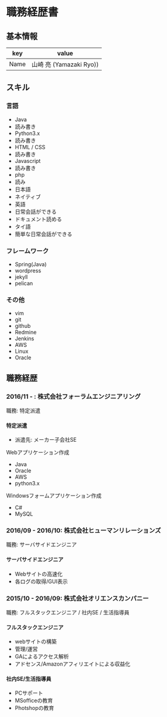 # 職務経歴書

## 基本情報

|key|value|
|---|-----|
|Name|山崎 亮 (Yamazaki Ryo))|

## スキル

### 言語

- Java
- 読み書き
- Python3.x
- 読み書き
- HTML / CSS
- 読み書き
- Javascript
- 読み書き
- php
- 読み
- 日本語
- ネイティブ
- 英語
- 日常会話ができる
- ドキュメント読める
- タイ語
- 簡単な日常会話ができる

### フレームワーク

- Spring(Java)
- wordpress
- jekyll
- pelican

### その他

- vim
- git
- github
- Redmine
- Jenkins
- AWS
- Linux
- Oracle

## 職務経歴

### 2016/11 - : 株式会社フォーラムエンジニアリング
職務: 特定派遣

#### 特定派遣
- 派遣先: メーカー子会社SE

Webアプリケーション作成  
- Java
- Oracle
- AWS
- python3.x

Windowsフォームアプリケーション作成  
- C#
- MySQL


### 2016/09 - 2016/10: 株式会社ヒューマンリレーションズ

職務: サーバサイドエンジニア

#### サーバサイドエンジニア

- Webサイトの高速化
- 各ログの取得/GUI表示


### 2015/10 - 2016/09: 株式会社オリエンスカンパニー

職務: フルスタックエンジニア / 社内SE / 生活指導員

#### フルスタックエンジニア

- webサイトの構築
- 管理/運営
- GAによるアクセス解析
- アドセンス/Amazonアフィリエイトによる収益化

#### 社内SE/生活指導員
- PCサポート
- MSofficeの教育
- Photshopの教育

